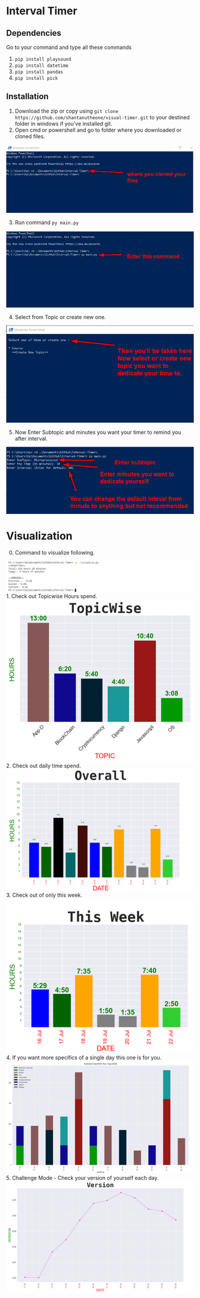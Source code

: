 # Interval Timer

## Dependencies
Go to your command and type all these commands
1. `pip install playsound`
2. `pip install datetime`
3. `pip install pandas`
4. `pip install pick`
## Installation
1. Download the zip or copy using `git clone https://github.com/shantanutheone/visual-timer.git` to your destined folder in windows if you've installed git.
2. Open cmd or powershell and go to folder where you downloaded or cloned files.
<img src="./readme_images/changing destination.png">

3. Run command `py main.py`
<img src="./readme_images/py main py.png">

4. Select from Topic or create new one.
<img src="./readme_images/select topic.png">

5. Now Enter Subtopic and minutes you want your timer to remind you after interval.
<img src="./readme_images/minute.png">

# Visualization
0. Command to visualize following.
<img src = "./readme_images/visualize_command.png">
1. Check out Topicwise Hours spend.
<img src = "./readme_images/topicwise_graph_1.png">
2. Check out daily time spend.
<img src = "./readme_images/overall_graph_2.png">
3. Check out of only this week.
<img src = "./readme_images/this_week_graph_3.png">
4. If you want more specifics of a single day this one is for you. 
<img src = "./readme_images/stacked_bar_graph_4.png">
5. Challenge Mode - Check your version of yourself each day.
<img src = "./readme_images/version.png">